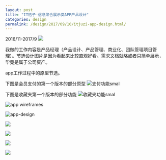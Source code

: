 ```yaml
---
layout: post
title: "IT桔子-信息聚合展示类APP产品设计"
categories: design
permalink: /design/2017/09/10/itjuzi-app-design.html/
---
```


2016/11-2017/9
![](https://i.imgur.com/6qNuQWw.jpg)

我做的工作内容是产品经理（产品设计、产品管理、商业化、团队管理项目管理）。节选设计图片是因为看起来比较直观好看。需求文档就略或者只简单展示，毕竟是属于公司资产。

app工作过程中的原型节选。

下图是会员支付的第一个版本的部分原型
![支付功能smal](https://i.imgur.com/ncNIbRb.png)

下图是收藏夹第一个版本的部分功能
![收藏夹功能smal](https://i.imgur.com/35EuyJr.png)

![app wireframes](https://i.loli.net/2019/03/01/5c78d52cd70d8.png)

![app-design](https://i.imgur.com/hmC7N3p.jpg)

![](https://i.imgur.com/JcLehLf.jpg)

![](https://i.imgur.com/enVaLrr.jpg)

![](https://i.imgur.com/p7WTz2b.jpg)

![](https://i.imgur.com/xNEMsbQ.jpg)
